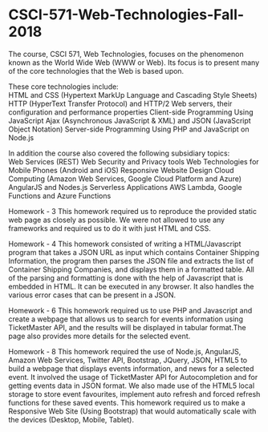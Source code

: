 # CSCI-571-Web-Technologies-Fall-2018
The course, CSCI 571, Web Technologies, focuses on the phenomenon known as the World Wide Web (WWW or Web).
Its focus is to present many of the core technologies that the Web is based upon. 

These core technologies include:  
HTML and CSS (Hypertext MarkUp Language and Cascading Style Sheets) 
HTTP (HyperText Transfer Protocol) and HTTP/2 Web servers, their configuration and performance properties 
Client-side Programming Using JavaScript Ajax (Asynchronous JavaScript &amp; XML) and JSON (JavaScript Object Notation)
Server-side Programming Using PHP and JavaScript on Node.js 

In addition the course also covered the following subsidiary topics:  
Web Services (REST) 
Web Security and Privacy tools Web Technologies for Mobile Phones (Android and iOS) 
Responsive Website Design 
Cloud Computing (Amazon Web Services, Google Cloud Platform and Azure) 
AngularJS and Nodes.js 
Serverless Applications AWS Lambda, Google Functions and Azure Functions

Homework - 3
This homework required us to reproduce the provided static web page as closely as possible. We were not allowed to use any frameworks and required us to do it with just HTML and CSS.

Homework - 4
This homework consisted of writing a HTML/Javascript program that takes a JSON URL as input which contains Container Shipping Information, the program then parses the JSON file and extracts the list of Container Shipping Companies, and displays them in a formatted table. All of the parsing and formatting is done with the help of Javascript that is embedded in HTML. It can be executed in any browser. It also handles the various error cases that can be present in a JSON.

Homework - 6
This homework required us to use PHP and Javascript and create a webpage that allows us to search for events information using TicketMaster API, and the results will be displayed in tabular format.The page also provides more details for the selected event.

Homework - 8
This homework required the use of Node.js, AngularJS, Amazon Web Services, Twitter API, Bootstrap, JQuery, JSON, HTML5 to build a webpage that displays events information, and news for a selected event. It involved the usage of TicketMaster API for Autocompletion and for getting events data in JSON format. We also made use of the HTML5 local storage to store event favourites, implement auto refresh and forced refresh functions for these saved events. This homework required us to make a Responsive Web Site (Using Bootstrap) that would automatically scale with the devices (Desktop, Mobile, Tablet).
